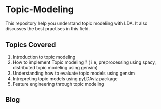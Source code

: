# Topic-Modeling
This repository help you understand topic modeling with LDA. It also discusses the best practises in this field. 

## Topics Covered 
1. Introduction to topic modeling
2. How to implement Topic modeling ? ( i.e, preprocessing using spacy, distributed topic modeling using gensim)
3. Understanding how to evaluate topic models using gensim
4. Intrepreting topic models using pyLDAviz package
5. Feature engineering through topic modeling

## Blog


